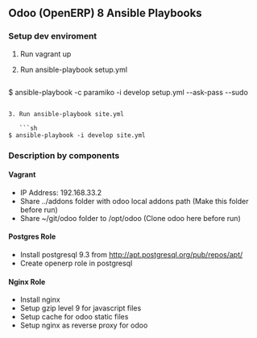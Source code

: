 ## Odoo (OpenERP) 8 Ansible Playbooks

### Setup dev enviroment

1. Run vagrant up
2. Run ansible-playbook setup.yml
 
   ```sh
$ ansible-playbook -c paramiko -i develop setup.yml --ask-pass --sudo
```

3. Run ansible-playbook site.yml

   ```sh
$ ansible-playbook -i develop site.yml 
```

### Description by components

#### Vagrant

 - IP Address: 192.168.33.2
 - Share ../addons folder with odoo local addons path (Make this folder before run)
 - Share ~/git/odoo folder to /opt/odoo (Clone odoo here before run)

#### Postgres Role

 - Install postgresql 9.3 from http://apt.postgresql.org/pub/repos/apt/
 - Create openerp role in postgresql
 
#### Nginx Role
 
  - Install nginx
  - Setup gzip level 9 for javascript files
  - Setup cache for odoo static files
  - Setup nginx as reverse proxy for odoo
